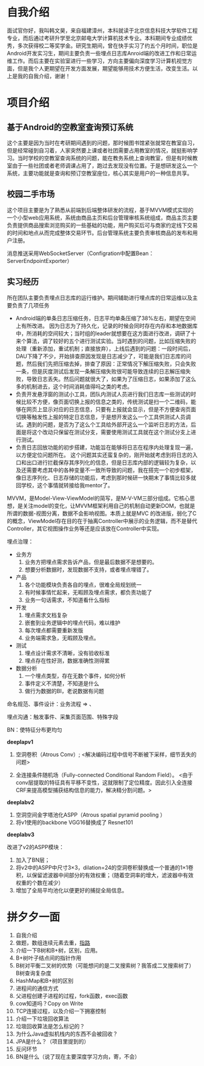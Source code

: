 # 自我介绍

面试官你好，我叫韩文昊，来自福建漳州，本科就读于北京信息科技大学软件工程专业，而后通过考研升学至北京邮电大学计算机技术专业。本科期间专业成绩优秀，多次获得校二等奖学金。研究生期间，曾在快手实习了约五个月时间，职位是Android开发实习生，期间主要负责一些埋点日志库Anroid端的改进工作和日常运维工作。而后主要在实验室进行一些学习，方向主要偏向深度学习计算机视觉方面，但是我个人更期望在开发方面发展，期望能够用技术方便生活，改变生活。以上是我的自我介绍，谢谢！

# 项目介绍

## 基于Android的空教室查询预订系统

这个主要是因为当时在考研期间遇到的问题，那时候图书馆紧张就常在教室自习，但是经常碰到自习着，人家突然要上课或者社团需要占用教室的情况，就挺影响学习。当时学校的空教室查询系统的问题，能在教务系统上查询教室，但是有时候教室由于一些社团或者老师调课占用了，跑过去发现没有位置。于是想研发这么一个系统，主要功能就是查询和预订空教室座位，核心其实是用户的一种信息共享。

## 校园二手市场

这个项目主要是为了熟悉从前端到后端整体研发的流程，基于MVVM模式实现的一个小型web应用系统，系统由商品主页和后台管理审核系统组成，商品主页主要负责提供商品搜索浏览购买的一些基础的功能，用户购买后可与商家约定线下交易的时间和地点从而完成整体交易环节。后台管理系统主要负责审核商品的发布和用户注册。

消息推送采用WebSocketServer（Configration中配置Bean：ServerEndpointExporter）

## 实习经历

所在团队主要负责埋点日志库的运行维护。期间辅助进行埋点库的日常运维以及主要负责了几项任务 

- Android端的单条日志压缩任务，日志平均单条压缩了38%左右，期望在空间上有所改进。 因为日志为了持久化，记录的时候会同时存在内存和本地数据库中，所消耗的空间较大；当时组的leader就想要在这方面进行改进，调研了十来个算法，调了较好的五个进行测试实验。当时遇到的问题，比如压缩失败的处理（重新添加，重试机制；直接放弃），上线后遇到的问题：一段时间后，DAU下降了不少，开始排查原因发现是日志减少了，可能是我们日志库的问题，然后我们先把压缩去掉，排查了原因：正常情况下解压缩失败，只会失败一条，但是灰度测试后发现一条解压缩失败很可能导致连续的日志解压缩失败，导致日志丢失。然后问题就很大了，如果为了压缩日志，如果添加了这么多的机制进去，这个时间消耗值得吗之类的考虑。
- 负责开发悬浮窗的测试小工具，团队内测试人员进行我们日志库一些测试的时候比较不方便，像页面切换上报的信息之类的，传统测试是扫一个二维码，能够在网页上显示对应的日志信息，只要有上报就会显示，但是不方便查询页面切换等触发性上报的特定日志信息，于是想开发这么一个工具供测试人员调试。遇到的问题，是否为了这么个工具给外部开这么一个监听日志的方法，后面是将这个改动只保留在测试分支，需要使用测试工具就在这个测试分支上进行测试。
- 负责日志回放功能的初步搭建，功能旨在能够将日志在程序内处理复现一遍，以方便定位问题所在。 这个问题其实还蛮复杂的，刚开始就考虑到将日志的入口和出口进行拦截保存其序列化的信息，但是日志库内部的逻辑较为复杂，以及还需要考虑其中的各种变量不一致所导致的问题，我在搭完一个初步框架，像日志序列化、日志存储的功能后，考虑到那时候研一快期末了事情比较多就回学校，这个事情就转接给我mentor了。

MVVM，是Model-View-ViewModel的简写，是M-V-VM三部分组成。它核心思想，是关注model的变化，让MVVM框架利用自己的机制自动更新DOM，也就是所谓的数据-视图分离，数据不会影响视图。本质上就是MVC 的改进版，弱化了C的概念，ViewModel存在目的在于抽离Controller中展示的业务逻辑，而不是替代Controller，其它视图操作业务等还是应该放在Controller中实现。

埋点治理：

- 业务方
  1. 业务方把埋点需求告诉产品，但是最后数据不是想要的。
  2. 想要分析数据时，发现数据不支持，或者埋点埋错了。
- 产品
  1. 各个功能模块负责各自的埋点，很难全局规划统一
  2. 有时候事情忙起来，无暇顾及埋点需求，都负责功能了
  3. 业务一句话需求，不知道看什么指标
- 开发
  1. 埋点需求文档复杂
  2. 嵌套到业务逻辑中的埋点代码，难以维护
  3. 每次埋点都需要重新发版
  4. 业务端需求急，无暇顾及埋点。
- 测试
  1. 埋点设计需求不清晰，没有验收标准
  2. 埋点存在性好测，数据准确性测得累
- 数据分析
  1. 一个埋点类型，存在无数个事件，如何分析
  2. 事件定义不清楚，不知道是什么
  3. 做行为数据的BI，老说数据有问题

命名规范、事件设计：业务流程 => 、

埋点沟通：触发事件、采集页面范围、特殊字段



BN：使特征分布更均匀

**deeplapv1**

1. 空洞卷积（Atrous Conv）;
   <解决编码过程中信号不断被下采样，细节丢失的问题>

2. 全连接条件随机场（Fully-connected Conditional Random Field）。
   <由于conv层提取的特征具有平移不变性，这就限制了定位精度。因此引入全连接CRF来提高模型捕获结构信息的能力，解决精分割问题。>

**deeplabv2**

1. 空洞空间金字塔池化ASPP（Atrous spatial pyramid pooling ）
2. 将v1使用的backbone VGG16替换成了 Resnet101

**deeplabv3**

改进了v2的ASPP模块：

1. 加入了BN层；
2. 将v2中的ASPP中尺寸3×3，dilation=24的空洞卷积替换成一个普通的1×1卷积，以保留滤波器中间部分的有效权重；（随着空洞率的增大，滤波器中有效权重的个数在减少）
3. 增加了全局平均池化以便更好的捕捉全局信息。

# 拼夕夕一面

1. 自我介绍
2. 做题，数组连续元素去重，[指路](https://leetcode.cn/problems/remove-duplicates-from-sorted-array/description/)
3. 介绍一下B树和B+树，区别，应用。
4. B+树叶子结点间的指针作用
5. B树对平衡二叉树的优势（可能想问的是二叉搜索树？我答成二叉搜索树了）B树查询复杂度
6. HashMap和B+树的区别
7. 进程间的通信方式
8. 父进程创建子进程的过程，fork函数，exec函数
9. cow知道吗？Copy on Write
10. TCP连接过程，以及介绍一下拥塞控制
11. 介绍一下垃圾回收算法
12. 垃圾回收算法是怎么标记的？
13. 为什么Java虚拟机栈内的东西不会被回收？
14. JPA是什么？（项目里提到的）
15. 反问环节
16. BN是什么（说了现在主要深度学习方向，寄，不会）